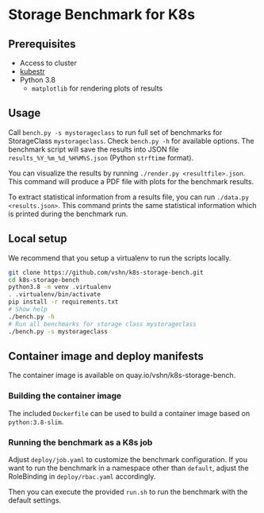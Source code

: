 # Storage Benchmark for K8s

## Prerequisites

* Access to cluster
* [kubestr](https://kubestr.io/)
* Python 3.8
  * `matplotlib` for rendering plots of results


## Usage

Call `bench.py -s mystorageclass` to run full set of benchmarks for StorageClass `mystorageclass`.
Check `bench.py -h` for available options.
The benchmark script will save the results into JSON file `results_%Y_%m_%d_%H%M%S.json` (Python `strftime` format).

You can visualize the results by running `./render.py <resultfile>.json`.
This command will produce a PDF file with plots for the benchmark results.

To extract statistical information from a results file, you can run `./data.py <results.json>`.
This command prints the same statistical information which is printed during the benchmark run.

## Local setup

We recommend that you setup a virtualenv to run the scripts locally.

```bash
git clone https://github.com/vshn/k8s-storage-bench.git
cd k8s-storage-bench
python3.8 -m venv .virtualenv
. .virtualenv/bin/activate
pip install -r requirements.txt
# Show help
./bench.py -h
# Run all benchmarks for storage class mystorageclass
./bench.py -s mystorageclass
```

## Container image and deploy manifests

The container image is available on quay.io/vshn/k8s-storage-bench.

### Building the container image

The included `Dockerfile` can be used to build a container image based on `python:3.8-slim`.

### Running the benchmark as a K8s job

Adjust `deploy/job.yaml` to customize the benchmark configuration.
If you want to run the benchmark in a namespace other than `default`, adjust the RoleBinding in `deploy/rbac.yaml` accordingly.

Then you can execute the provided `run.sh` to run the benchmark with the default settings.
